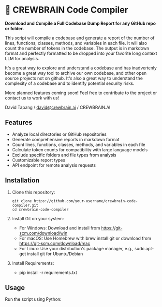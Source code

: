 # 🧊 CREWBRAIN Code Compiler

**Download and Compile a Full Codebase Dump Report for any GitHub repo or folder.**

This script will compile a codebase and generate a report of the number of lines, functions,  classes, methods, and variables in each file. It will also count the number of tokens in the codebase. The output is in markdown format and perfectly formatted to be dropped into your favorite long context LLM for analysis.

It's a great way to explore and understand a codebase and has inadvertenly become a great way tool to archive our own codebase, and other open source projects not on github. It's also a great way to understand the complexity of a codebase and to identify potential security risks.

More planned features coming soon! Feel free to contribute to the project or contact us to work with us!

David Tapang / david@crewbrain.ai / CREWBRAIN.AI

## Features

- Analyze local directories or GitHub repositories
- Generate comprehensive reports in markdown format
- Count lines, functions, classes, methods, and variables in each file
- Calculate token counts for compatibility with large language models
- Exclude specific folders and file types from analysis
- Customizable report types
- API endpoint for remote analysis requests

## Installation

1. Clone this repository:

   ```
   git clone https://github.com/your-username/crewbrain-code-compiler.git
   cd crewbrain-code-compiler
   ```
2. Install Git on your system:

   * For Windows: Download and install from https://git-scm.com/download/win
   * For macOS: Use Homebrew with brew install git or download from https://git-scm.com/download/mac
   * For Linux: Use your distribution's package manager, e.g., sudo apt-get install git for Ubuntu/Debian
3. Install Requirements:

   * pip install -r requirements.txt

## Usage

Run the script using Python:
